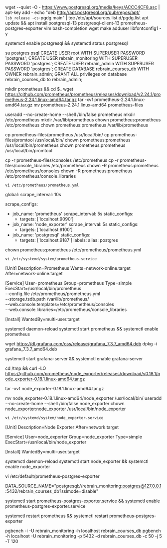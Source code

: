 
wget --quiet -O - https://www.postgresql.org/media/keys/ACCC4CF8.asc | apt-key add -
echo "deb http://apt.postgresql.org/pub/repos/apt/ `lsb_release -cs`-pgdg main" | tee  /etc/apt/sources.list.d/pgdg.list
apt update && apt install postgresql-13 postgresql-client-13 prometheus-postgres-exporter vim bash-completion wget make adduser libfontconfig1 -y

systemctl enable postgresql && systemctl status postgresql

su postgres
psql
CREATE USER root WITH SUPERUSER PASSWORD 'postgres';
CREATE USER rebrain_monitoring WITH SUPERUSER PASSWORD 'postgres';
CREATE USER rebrain_admin WITH SUPERUSER PASSWORD 'postgres';
CREATE DATABASE rebrain_courses_db WITH OWNER rebrain_admin;
GRANT ALL privileges on database rebrain_courses_db to rebrain_admin;



mkdir prometheus && cd $_
wget https://github.com/prometheus/prometheus/releases/download/v2.24.1/prometheus-2.24.1.linux-amd64.tar.gz
tar -xvf prometheus-2.24.1.linux-amd64.tar.gz
mv prometheus-2.24.1.linux-amd64 prometheus-files

useradd --no-create-home --shell /bin/false prometheus
mkdir /etc/prometheus
mkdir /var/lib/prometheus
chown prometheus:prometheus /etc/prometheus
chown prometheus:prometheus /var/lib/prometheus

cp prometheus-files/prometheus /usr/local/bin/
cp prometheus-files/promtool /usr/local/bin/
chown prometheus:prometheus /usr/local/bin/prometheus
chown prometheus:prometheus /usr/local/bin/promtool

cp -r prometheus-files/consoles /etc/prometheus
cp -r prometheus-files/console_libraries /etc/prometheus
chown -R prometheus:prometheus /etc/prometheus/consoles
chown -R prometheus:prometheus /etc/prometheus/console_libraries

    vi /etc/prometheus/prometheus.yml
global:
  scrape_interval: 10s

scrape_configs:
  - job_name: 'prometheus'
    scrape_interval: 5s
    static_configs:
      - targets: ['localhost:9090']
  - job_name: 'node_exporter'
    scrape_interval: 5s
    static_configs:
      - targets: ['localhost:9100']
  - job_name: 'postgresql'
    static_configs:
      - targets: ['localhost:9187']
        labels:
          alias: postgres


chown prometheus:prometheus /etc/prometheus/prometheus.yml

    vi /etc/systemd/system/prometheus.service
[Unit]
Description=Prometheus
Wants=network-online.target
After=network-online.target

[Service]
User=prometheus
Group=prometheus
Type=simple
ExecStart=/usr/local/bin/prometheus \
  --config.file /etc/prometheus/prometheus.yml \
  --storage.tsdb.path /var/lib/prometheus/ \
  --web.console.templates=/etc/prometheus/consoles \
  --web.console.libraries=/etc/prometheus/console_libraries

[Install]
WantedBy=multi-user.target

systemctl daemon-reload
systemctl start prometheus && systemctl enable prometheus


wget https://dl.grafana.com/oss/release/grafana_7.3.7_amd64.deb
dpkg -i grafana_7.3.7_amd64.deb

systemctl start grafana-server && systemctl enable grafana-server

cd /tmp && curl -LO https://github.com/prometheus/node_exporter/releases/download/v0.18.1/node_exporter-0.18.1.linux-amd64.tar.gz

tar -xvf node_exporter-0.18.1.linux-amd64.tar.gz

mv node_exporter-0.18.1.linux-amd64/node_exporter /usr/local/bin/
useradd --no-create-home --shell /bin/false node_exporter
chown node_exporter:node_exporter /usr/local/bin/node_exporter


    vi /etc/systemd/system/node_exporter.service
[Unit]
Description=Node Exporter
After=network.target
 
[Service]
User=node_exporter
Group=node_exporter
Type=simple
ExecStart=/usr/local/bin/node_exporter
 
[Install]
WantedBy=multi-user.target


systemctl daemon-reload
systemctl start node_exporter && systemctl enable node_exporter

  vi  /etc/default/prometheus-postgres-exporter

DATA_SOURCE_NAME="postgresql://rebrain_monitoring:postgres@127.0.0.1:5432/rebrain_courses_db?sslmode=disable"


systemctl start prometheus-postgres-exporter.service && systemctl enable prometheus-postgres-exporter.service

systemctl restart prometheus && systemctl restart prometheus-postgres-exporter

pgbench -i -U rebrain_monitoring -h localhost rebrain_courses_db 
pgbench -h localhost -U rebrain_monitoring -p 5432 -d rebrain_courses_db -c 50 -j 5 -T 120